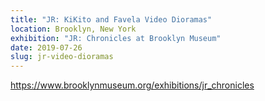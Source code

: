 ```yaml
---
title: "JR: KiKito and Favela Video Dioramas"
location: Brooklyn, New York
exhibition: "JR: Chronicles at Brooklyn Museum"
date: 2019-07-26
slug: jr-video-dioramas
---
```


https://www.brooklynmuseum.org/exhibitions/jr_chronicles
